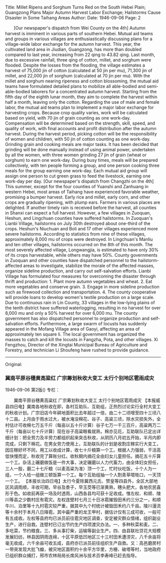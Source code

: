 Title: Millet Ripens and Sorghum Turns Red on the South Hebei Plain; Guangzong Plans Major Autumn Harvest Labor Exchange; Hailstorms Cause Disaster in Some Taihang Areas
Author:
Date: 1946-09-06
Page: 2

　　[Our newspaper's dispatch from Wei County on the 4th] Autumn harvest is imminent in various parts of southern Hebei. Mutual aid teams and groups in various villages are enthusiastically discussing plans for a village-wide labor exchange for the autumn harvest. This year, the cultivated land area in Jiudian, Guangzong, has more than doubled compared to last year, increasing from 22 qing to 43.82 qing. Last month, due to excessive rainfall, three qing of cotton, millet, and sorghum were flooded. Despite the losses from the flooding, the village estimates a harvest of 75,000 jin of cotton (calculated at 50 jin per mu), 71,300 jin of millet, and 22,000 jin of sorghum (calculated at 70 jin per mu). With the millet and sorghum nearing ripeness and cotton blossoming, the mutual aid teams have formulated detailed plans to mobilize all able-bodied and semi-able-bodied laborers for a concentrated autumn harvest. Starting from the fifth day of the eighth lunar month, they aim to complete the harvest within half a month, leaving only the cotton. Regarding the use of male and female labor, the mutual aid teams plan to implement a major labor exchange for harvesting crops. Because crop quality varies, work will be calculated based on yield, with 70 jin of grain counting as one work-day. Compensation will be determined based on the strength, skill, speed, and quality of work, with final accounts and profit distribution after the autumn harvest. During the harvest period, picking cotton will be the responsibility of women and children, with 50 jin of cotton counting as one work-day. Grinding grain and cooking meals are major tasks. It has been decided that grinding will be done manually instead of using animal power, undertaken by all the women, with three women grinding 27 jin of grain (wheat or sorghum) to earn one work-day. During busy times, meals will be prepared collectively, with ten people forming a group, and one person cooking three meals for the group earning one work-day. Each mutual aid group will assign one person to cut green grass to feed the livestock, earning one work-day per day.
    [Our newspaper's dispatch from Changzhi on the 4th] This summer, except for the four counties of Yuanshi and Zanhuang in western Hebei, most areas of Taihang have experienced favorable weather, promising a bumper harvest. Early rice and millet, early corn, and other crops are gradually ripening, with plump ears. Farmers in various places are delighted. If another timely rain is received before the harvest, all counties in Shanxi can expect a full harvest. However, a few villages in Zuoquan, Heshun, and Lingchuan counties have suffered hailstorms. In Zuoquan's Lianbi Village, hailstorms on July 30th destroyed about one-third of the crops. Heshun's Niuchuan and Boli and 17 other villages experienced more severe hailstorms. According to statistics from nine of these villages, approximately 8,000 mu of crops were destroyed. In Lingchuan's Manliu and ten other villages, hailstorms occurred on the 8th of this month. The most severely affected village, Longwangjia, is estimated to have only 30% of its crops harvestable, while others may have 50%. County governments in Zuoquan and other counties have dispatched personnel to the hailstorm-affected areas to investigate, stabilize the morale of the affected masses, organize sideline production, and carry out self-salvation efforts. Lianbi Village has formulated four measures for overcoming the disaster through thrift and production: 1. Plant more autumn vegetables and wheat. 2. Eat more vegetables and conserve grain. 3. Engage in more sideline production such as firewood collection and transportation. 4. The county cooperative will provide loans to develop women's textile production on a large scale. Due to continuous rain in Lin County, 33 villages in the low-lying plains of the tenth district have suffered waterlogging, resulting in no harvest for over 8,000 mu and only a 50% harvest for over 6,000 mu. The county government has also dispatched personnel to organize production and self-salvation efforts. Furthermore, a large swarm of locusts has suddenly appeared in the Mofang Village area of Gaoyi, affecting an area of approximately ten square li. The local government has organized the masses to catch and kill the locusts in Fangzha, Pota, and other villages. Xi Fengzhou, Director of the Xingtai Municipal Bureau of Agriculture and Forestry, and technician Li Shoufeng have rushed to provide guidance.



<hr /> 

Original: 


### 冀南平原谷穗黄高粱红  广宗筹划秋收大变工  太行个别地区雹雨成灾

1946-09-06
第2版()
专栏：

　　冀南平原谷穗黄高粱红
    广宗筹划秋收大变工
    太行个别地区雹雨成灾
    【本报威县四日电】冀南各地秋收在即，各村互助队、互助组，正热烈讨论实行全村大变工的秋收计划。广宗旧店今年耕地面积比去年超过一倍，由二十二顷增至四十三顷八十二亩。上月由于雨水过大，被水淹没棉花、谷子、高粱三顷，除水灾损失外，全村估计可收棉七万五千斤（每亩以五十斤计算）谷子七万一千三百斤，高粱两万二千斤（每亩以七十斤计算）现在谷子高粱眼看就熟，棉亦见花，互助联队已定出详细计划：把全劳力及半劳力都组织起来突击秋收，从阴历八月初五开始，半月内即完成，只剩下棉花。在男女劳力使用上，互助联队的计划是收割庄稼实行大变工，因庄稼好坏不同，用工以收成计算，收七十斤粮算一个工。根据人力强弱，干活高低快慢而定，秋收完了算账分红。收秋期内摘花全由妇女儿童担任。摘花五十斤算一个工。杂活上碾磨做饭是一件大事，决定碾磨以人力代畜力，由全体妇女担任，三人一股，磨二十七斤粮（以麦高粱为准）顶一个工，忙时伙吃饭，十个人为一组，一个人给一组做三顿饭算一个工。每个互助组抽一个人割青草喂牲口，一天顶一个工。
    【本报长治四日电】太行今夏除冀西元氏、赞皇等四县外，全区大部地区风调雨顺，丰收可期，早谷及黍子，早玉茭等已渐黄熟，穗头肥大，各地农民喜形于色。如收前再获一场及时透雨，山西各县均可获十足收成。惟左权、和顺、陵川等县之少数村庄有雹灾。左权连壁村七月三十日冰雹摧毁田禾约三分之一，和顺牛川、泊里等十九村雹灾较严重，据其中九个村统计被毁田禾约八千亩。陵川漫流等十余村于本月八日降雹，其中最严重的龙王甲村，据估计仅有三成可收，一般可有五成收。左权等县府均已派员前往雹灾地区调查，安定被灾群众情绪，组织副业生产，进行自救。连壁村已订出节约生产四项渡灾办法。一、多种秋菜和麦。二、多吃菜，节约粮食。三、多从事打柴，运输等副业生产。四、由县联社贷花大规模发展妇纺，林县因阴雨连绵，十区平原低凹地区三十三村田禾遭涝灾，八千余亩将毫无收成，六千余亩可收五成，县府亦已派员前往组织生产自救。又：高邑磨房村一带突发现大批飞蝗，被灾地区面积约十余平方华里，方栅、破塔等村，当地政府已组织群众捕打，邢市农林局局长席风洲与技术员李寿峰已赶去指导。
